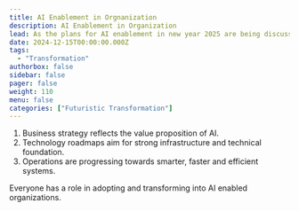 ```yaml
---
title: AI Enablement in Orgnanization
description: AI Enablement in Organization
lead: As the plans for AI enablement in new year 2025 are being discussed within your organization, please review to ensure
date: 2024-12-15T00:00:00.000Z
tags:
  - "Transformation"
authorbox: false
sidebar: false
pager: false
weight: 110
menu: false
categories: ["Futuristic Transformation"]
---
```


1. Business strategy reflects the value proposition of AI.
2. Technology roadmaps aim for strong infrastructure and technical foundation. 
3. Operations are progressing towards smarter, faster and efficient systems.

Everyone has a role in adopting and transforming into AI enabled organizations.

